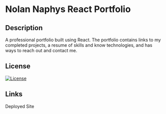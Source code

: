 # Nolan Naphys React Portfolio
## Description
A professional portfolio built using React. The portfolio contains links to my completed projects, a resume of skills and know technologies, and has ways to reach out and contact me.

## License
[![License](https://img.shields.io/badge/License-MIT-yellow.svg)](https://opensource.org/licenses/MIT)

## Links

Deployed Site
